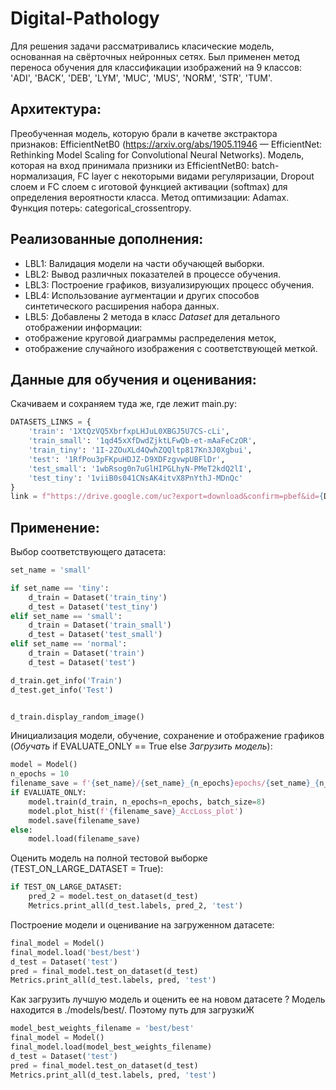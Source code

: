# Digital-Pathology

Для решения задачи рассматривались класические модель, основанная на свёрточных нейронных сетях. Был применен метод переноса обучения для классификации изображений на 9 классов: 'ADI', 'BACK', 'DEB', 'LYM', 'MUC', 'MUS', 'NORM', 'STR', 'TUM'.

## Архитектура:
Преобученная модель, которую брали в качетве экстрактора признаков: EfficientNetB0 (https://arxiv.org/abs/1905.11946 — EfficientNet: Rethinking Model Scaling for Convolutional Neural Networks).
Модель, которая на вход принимала призники из EfficientNetB0: batch-нормализация, FC layer с некоторыми видами регуляризации, Dropout слоем и FC слоем с иготовой функцией активации (softmax) для определения вероятности класса.
Метод оптимизации: Adamax.
Функция потерь: categorical_crossentropy.

## Реализованные дополнения:
  * LBL1: Валидация модели на части обучающей выборки.
  * LBL2: Вывод различных показателей в процессе обучения.
  * LBL3: Построение графиков, визуализирующих процесс обучения.
  * LBL4: Использование аугментации и других способов синтетического расширения набора данных.
  * LBL5: Добавлены 2 метода в класс _Dataset_ для детального отображении информации:
   * отображение круговой диаграммы распределения меток,
   * отображение случайного изображения с соответствующей меткой.

## Данные для обучения и оценивания:
Скачиваем и сохраняем туда же, где лежит main.py:
```python
DATASETS_LINKS = {
    'train': '1XtQzVQ5XbrfxpLHJuL0XBGJ5U7CS-cLi',
    'train_small': '1qd45xXfDwdZjktLFwQb-et-mAaFeCzOR',
    'train_tiny': '1I-2ZOuXLd4QwhZQQltp817Kn3J0Xgbui',
    'test': '1RfPou3pFKpuHDJZ-D9XDFzgvwpUBFlDr',
    'test_small': '1wbRsog0n7uGlHIPGLhyN-PMeT2kdQ2lI',
    'test_tiny': '1viiB0s041CNsAK4itvX8PnYthJ-MDnQc'
}
link = f"https://drive.google.com/uc?export=download&confirm=pbef&id={DATASETS_LINKS[name]}"
```


## Применение:

Выбор соответствующего датасета:
```python
set_name = 'small'

if set_name == 'tiny':
    d_train = Dataset('train_tiny')
    d_test = Dataset('test_tiny')
elif set_name == 'small':
    d_train = Dataset('train_small')
    d_test = Dataset('test_small')
elif set_name == 'normal':
    d_train = Dataset('train')
    d_test = Dataset('test')

d_train.get_info('Train')
d_test.get_info('Test')


d_train.display_random_image()
```

Инициализация модели, обучение, сохранение и отображение графиков (_Обучать_ if EVALUATE_ONLY == True else _Загрузить модель_):
```python
model = Model()
n_epochs = 10
filename_save = f'{set_name}/{set_name}_{n_epochs}epochs/{set_name}_{n_epochs}epochs'
if EVALUATE_ONLY:
    model.train(d_train, n_epochs=n_epochs, batch_size=8)
    model.plot_hist(f'{filename_save}_AccLoss_plot')
    model.save(filename_save)
else:
    model.load(filename_save)
```

Оценить модель на полной тестовой выборке (TEST_ON_LARGE_DATASET = True): 
```python
if TEST_ON_LARGE_DATASET:
    pred_2 = model.test_on_dataset(d_test)
    Metrics.print_all(d_test.labels, pred_2, 'test')
```

Построение модели и оценивание на загруженном датасете: 
```python
final_model = Model()
final_model.load('best/best')
d_test = Dataset('test')
pred = final_model.test_on_dataset(d_test)
Metrics.print_all(d_test.labels, pred, 'test')
```

Как загрузить лучшую модель и оценить ее на новом датасете ? Модель находится в ./models/best/. Поэтому путь для загрузкиЖ
```python
model_best_weights_filename = 'best/best'
final_model = Model()
final_model.load(model_best_weights_filename)
d_test = Dataset('test')
pred = final_model.test_on_dataset(d_test)
Metrics.print_all(d_test.labels, pred, 'test')
```

